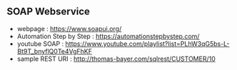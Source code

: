 ## SOAP Webservice
  - webpage : https://www.soapui.org/
  - Automation Step by Step : https://automationstepbystep.com/
  - youtube SOAP : https://www.youtube.com/playlist?list=PLhW3qG5bs-L-Bt9T_bnyflQ0Te4VgFhKF
  - sample REST URI : http://thomas-bayer.com/sqlrest/CUSTOMER/10
  
  
